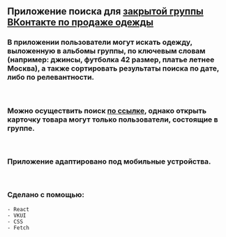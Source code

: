 ## Приложение поиска для [закрытой группы ВКонтакте по продаже одежды](https://vk.com/mne_ne_podoshlo 'перейти в VK, чтобы посмотреть группу')

### В приложении пользователи могут искать одежду, выложенную в альбомы группы, по ключевым словам (например: джинсы, футболка 42 размер, платье летнее Москва), а также сортировать результаты поиска по дате, либо по релевантности.

<br/>

### Можно осуществить поиск [по ссылке](https://vk.com/app51492212 'перейти в VK, чтобы посмотреть работу приложения'), однако открыть карточку товара могут только пользователи, состоящие в группе.

<br/>

### Приложение адаптировано под мобильные устройства.

<br/>

### Сделано с помощью:

    - React
    - VKUI
    - CSS
    - Fetch
